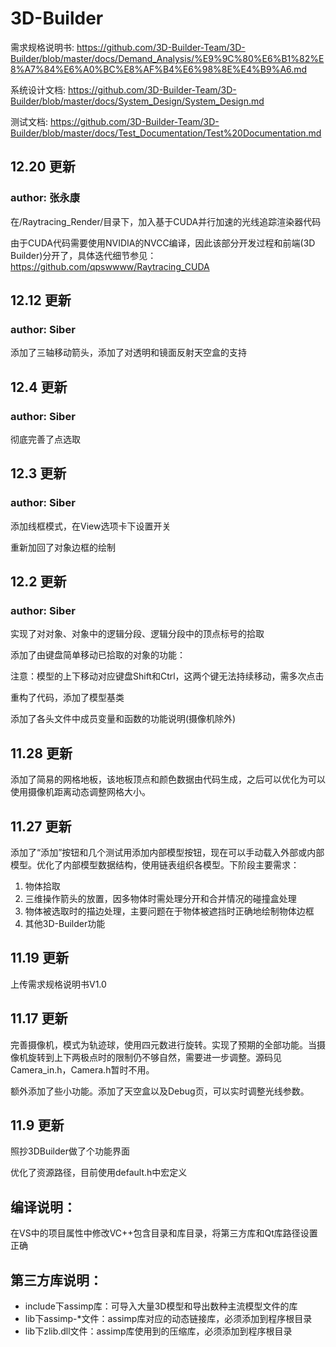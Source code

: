 # 3D-Builder

需求规格说明书: https://github.com/3D-Builder-Team/3D-Builder/blob/master/docs/Demand_Analysis/%E9%9C%80%E6%B1%82%E8%A7%84%E6%A0%BC%E8%AF%B4%E6%98%8E%E4%B9%A6.md

系统设计文档: https://github.com/3D-Builder-Team/3D-Builder/blob/master/docs/System_Design/System_Design.md

测试文档: https://github.com/3D-Builder-Team/3D-Builder/blob/master/docs/Test_Documentation/Test%20Documentation.md

## 12.20 更新

### author: 张永康

在/Raytracing_Render/目录下，加入基于CUDA并行加速的光线追踪渲染器代码

由于CUDA代码需要使用NVIDIA的NVCC编译，因此该部分开发过程和前端(3D Builder)分开了，具体迭代细节参见：https://github.com/qpswwww/Raytracing_CUDA

## 12.12 更新

### author: Siber

添加了三轴移动箭头，添加了对透明和镜面反射天空盒的支持

## 12.4 更新

### author: Siber

彻底完善了点选取

## 12.3 更新

### author: Siber

添加线框模式，在View选项卡下设置开关

重新加回了对象边框的绘制

## 12.2 更新

### author: Siber

实现了对对象、对象中的逻辑分段、逻辑分段中的顶点标号的拾取

添加了由键盘简单移动已拾取的对象的功能：

注意：模型的上下移动对应键盘Shift和Ctrl，这两个键无法持续移动，需多次点击

重构了代码，添加了模型基类

添加了各头文件中成员变量和函数的功能说明(摄像机除外)

## 11.28 更新

添加了简易的网格地板，该地板顶点和颜色数据由代码生成，之后可以优化为可以使用摄像机距离动态调整网格大小。

## 11.27 更新

添加了“添加”按钮和几个测试用添加内部模型按钮，现在可以手动载入外部或内部模型。优化了内部模型数据结构，使用链表组织各模型。下阶段主要需求：

1. 物体拾取
2. 三维操作箭头的放置，因多物体时需处理分开和合并情况的碰撞盒处理
3. 物体被选取时的描边处理，主要问题在于物体被遮挡时正确地绘制物体边框
3. 其他3D-Builder功能

## 11.19 更新

 上传需求规格说明书V1.0

## 11.17 更新

完善摄像机，模式为轨迹球，使用四元数进行旋转。实现了预期的全部功能。当摄像机旋转到上下两极点时的限制仍不够自然，需要进一步调整。源码见Camera_in.h，Camera.h暂时不用。

额外添加了些小功能。添加了天空盒以及Debug页，可以实时调整光线参数。

## 11.9 更新

照抄3DBuilder做了个功能界面

优化了资源路径，目前使用default.h中宏定义

## 编译说明：

在VS中的项目属性中修改VC++包含目录和库目录，将第三方库和Qt库路径设置正确

## 第三方库说明：

- include下assimp库：可导入大量3D模型和导出数种主流模型文件的库
- lib下assimp-*文件：assimp库对应的动态链接库，必须添加到程序根目录
- lib下zlib.dll文件：assimp库使用到的压缩库，必须添加到程序根目录
